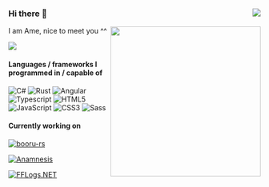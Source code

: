 ### Hi there :cherry_blossom: [<img align="right" src="https://img.shields.io/badge/-website-f06292">](https://ajiiisai.github.io)

<img align="right" src="https://i.pinimg.com/originals/d5/01/1c/d5011c32ec651f7b3c63c26a69801e09.jpg" width=300>

I am Ame, nice to meet you ^^

<img src="https://github-readme-stats.vercel.app/api?username=ajiiisai&show_icons=true&theme=dracula&hide=stars&bg_color=22272e&title_color=f48fb1&icon_color=f48fb1&border_color=444c56&text_color=ADBAC7">


#### Languages / frameworks I programmed in / capable of

![C#](https://img.shields.io/badge/-C%23-239120?logo=c-sharp)
![Rust](https://img.shields.io/badge/-Rust-c74a57?logo=rust)
![Angular](https://img.shields.io/badge/-Angular-b52e31?logo=angular&logoColor=white)
![Typescript](https://img.shields.io/badge/-Typescript-0080ff?logo=typescript&logoColor=white)
![HTML5](https://img.shields.io/badge/-HTML5-E34F26?logo=html5&logoColor=white)
![JavaScript](https://img.shields.io/badge/-JavaScript-yellow?logo=javascript&logoColor=white)
![CSS3](https://img.shields.io/badge/-CSS3-1572B6?logo=css3&logoColor=white)
![Sass](https://img.shields.io/badge/-Sass-CC6699?logo=sass&logoColor=white)

#### Currently working on
[![booru-rs](https://github-readme-stats.vercel.app/api/pin/?username=ajiiisai&repo=booru-rs&show_icons=true&theme=dracula&hide=stars&bg_color=22272e&title_color=f48fb1&icon_color=f48fb1&border_color=444c56&text_color=ADBAC7)](https://github.com/ajiiisai/booru-rs)

[![Anamnesis](https://github-readme-stats.vercel.app/api/pin/?username=imchillin&repo=Anamnesis&show_icons=true&theme=dracula&hide=stars&bg_color=22272e&title_color=f48fb1&icon_color=f48fb1&border_color=444c56&text_color=ADBAC7)](https://github.com/imchillin/Anamnesis)

[![FFLogs.NET](https://github-readme-stats.vercel.app/api/pin/?username=ajiiisai&repo=FFLogs.Net&show_icons=true&theme=dracula&hide=stars&bg_color=22272e&title_color=f48fb1&icon_color=f48fb1&border_color=444c56&text_color=ADBAC7)](https://github.com/ajiiisai/FFLogs.Net)
